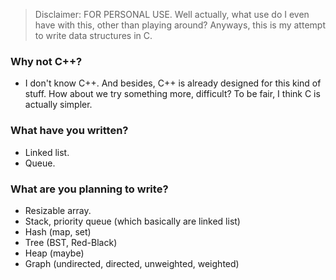 > Disclaimer: FOR PERSONAL USE. Well actually, what use do I even have with this, other than playing around?
>Anyways, this is my attempt to write data structures in C. 
 ### Why not C++?
 - I don't know C++. And besides, C++ is already designed for this kind of stuff. How about we try something more,
difficult? To be fair, I think C is actually simpler.

### What have you written?
- Linked list.
- Queue.

### What are you planning to write?
- Resizable array.
- Stack, priority queue (which basically are linked list)
- Hash (map, set)
- Tree (BST, Red-Black)
- Heap (maybe)
- Graph (undirected, directed, unweighted, weighted)
